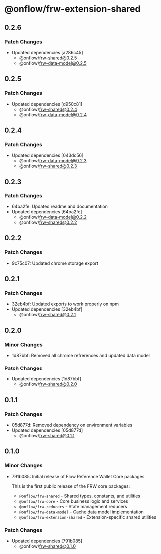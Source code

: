 # @onflow/frw-extension-shared

## 0.2.6

### Patch Changes

- Updated dependencies [a286c45]
  - @onflow/frw-shared@0.2.5
  - @onflow/frw-data-model@0.2.5

## 0.2.5

### Patch Changes

- Updated dependencies [d950c81]
  - @onflow/frw-shared@0.2.4
  - @onflow/frw-data-model@0.2.4

## 0.2.4

### Patch Changes

- Updated dependencies [043dc56]
  - @onflow/frw-data-model@0.2.3
  - @onflow/frw-shared@0.2.3

## 0.2.3

### Patch Changes

- 64ba2fe: Updated readme and documentation
- Updated dependencies [64ba2fe]
  - @onflow/frw-data-model@0.2.2
  - @onflow/frw-shared@0.2.2

## 0.2.2

### Patch Changes

- 9c75c07: Updated chrome storage export

## 0.2.1

### Patch Changes

- 32eb4bf: Updated exports to work properly on npm
- Updated dependencies [32eb4bf]
  - @onflow/frw-shared@0.2.1

## 0.2.0

### Minor Changes

- 1d87bbf: Removed all chrome refrerences and updated data model

### Patch Changes

- Updated dependencies [1d87bbf]
  - @onflow/frw-shared@0.2.0

## 0.1.1

### Patch Changes

- 05d877d: Removed dependency on environment variables
- Updated dependencies [05d877d]
  - @onflow/frw-shared@0.1.1

## 0.1.0

### Minor Changes

- 791b085: Initial release of Flow Reference Wallet Core packages

  This is the first public release of the FRW core packages:
  - `@onflow/frw-shared` - Shared types, constants, and utilities
  - `@onflow/frw-core` - Core business logic and services
  - `@onflow/frw-reducers` - State management reducers
  - `@onflow/frw-data-model` - Cache data model implementation
  - `@onflow/frw-extension-shared` - Extension-specific shared utilities

### Patch Changes

- Updated dependencies [791b085]
  - @onflow/frw-shared@0.1.0
